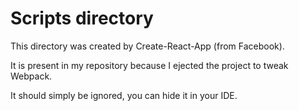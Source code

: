 # Scripts directory

This directory was created by Create-React-App (from Facebook).

It is present in my repository because I ejected the project to tweak Webpack.

It should simply be ignored, you can hide it in your IDE.